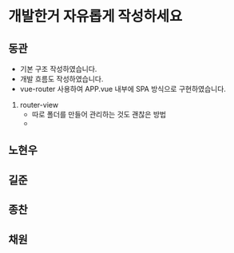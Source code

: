 # 개발한거 자유롭게 작성하세요



## 동관

- 기본 구조 작성하였습니다. 
- 개발 흐름도 작성하였습니다.
- vue-router 사용하여 APP.vue 내부에 SPA 방식으로 구현하였습니다.

1. router-view
   - 따로 폴더를 만들어 관리하는 것도 괜찮은 방법
   - 



## 노현우



## 길준



## 종찬



## 채원

 